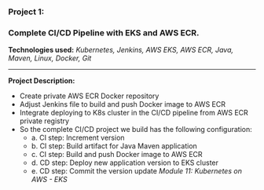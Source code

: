### Project 1:
### Complete CI/CD Pipeline with EKS and AWS ECR.
**Technologies used:**
*Kubernetes, Jenkins, AWS EKS, AWS ECR, Java, Maven, Linux, Docker, Git*

---

**Project Description:**
- Create private AWS ECR Docker repository
- Adjust Jenkins file to build and push Docker image to AWS ECR
- Integrate deploying to K8s cluster in the CI/CD pipeline from AWS ECR private registry
- So the complete CI/CD project we build has the following configuration:
    - a. CI step: Increment version
    - b. CI step: Build artifact for Java Maven application
    - c. CI step: Build and push Docker image to AWS ECR
    - d. CD step: Deploy new application version to EKS cluster
    - e. CD step: Commit the version update
*Module 11: Kubernetes on AWS - EKS*
